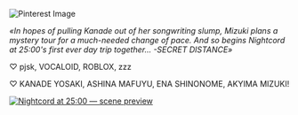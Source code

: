 ![Pinterest Image](https://i.pinimg.com/736x/7d/58/25/7d5825b3f9c63c93e2f690845f17a4f1.jpg)




_«In hopes of pulling Kanade out of her songwriting slump, Mizuki plans a mystery tour for a much-needed change of pace. And so begins Nightcord at 25:00's first ever day trip together... -SECRET DISTANCE»_



 
♡ pjsk, VOCALOID, ROBLOX, zzz

♡ KANADE YOSAKI, ASHINA MAFUYU, ENA SHINONOME, AKYIMA MIZUKI!
       
[![Nightcord at 25:00 — scene preview](./assets/n25-thumb.jpg)](https://www.youtube.com/watch?v=eWBjxT54RQA&list=RDeWBjxT54RQA&start_radio=1)


